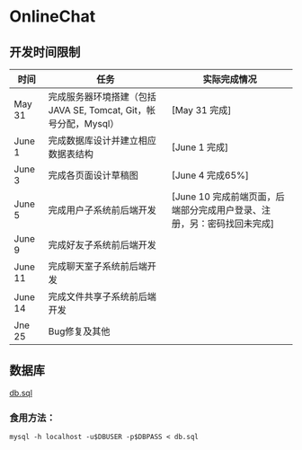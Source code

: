 OnlineChat
===
## 开发时间限制
   时间 | 任务 | 实际完成情况
------ | ---- | ----------
May 31 | 完成服务器环境搭建（包括JAVA SE, Tomcat, Git，帐号分配，Mysql）| [May 31 完成]
June 1 | 完成数据库设计并建立相应数据表结构 | [June 1 完成]
June 3 | 完成各页面设计草稿图 | [June 4 完成65%]
June 5 | 完成用户子系统前后端开发 | [June 10 完成前端页面，后端部分完成用户登录、注册，另：密码找回未完成]
June 9 | 完成好友子系统前后端开发
June 11 | 完成聊天室子系统前后端开发
June 14 | 完成文件共享子系统前后端开发
Jne 25 | Bug修复及其他

## 数据库
[db.sql](db.sql)
### 食用方法：
`mysql -h localhost -u$DBUSER -p$DBPASS < db.sql`